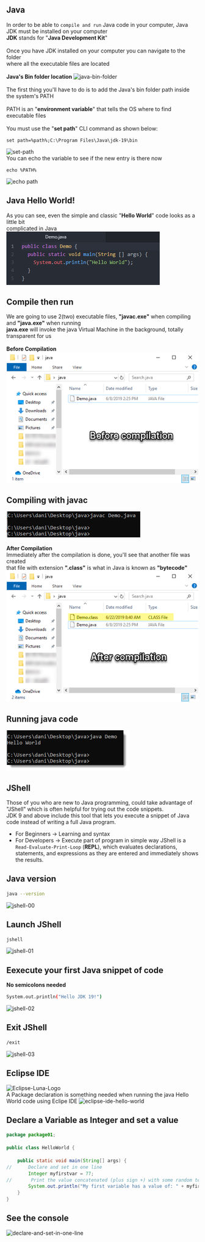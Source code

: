## Java
In order to be able to `compile and run` Java code in your computer, Java JDK must be installed on your computer<br />
**JDK** stands for "<b>Java Development Kit</b>"<br />
<br/>
Once you have JDK installed on your computer you can navigate to the folder<br/>
where all the executable files are located<br/>
<br/>
<b>Java's Bin folder location</b>
![java-bin-folder](https://github.com/danielurra/java/assets/51704179/4f3bdd3e-75f1-45d1-9259-722647880bb3)</br>
<br/>
The first thing you'll have to do is to add the Java's bin folder path inside the system's PATH<br/>
<br/>
PATH is an "<b>environment variable</b>" that tells the OS where to find executable files<br/>
<br/>
You must use the "<b>set path</b>" CLI command as shown below:<br/>
```
set path=%path%;C:\Program Files\Java\jdk-19\bin
```
![set-path](https://github.com/danielurra/java/assets/51704179/d1f00084-d495-4ed8-a6a6-799b2ea30620)<br/>
You can echo the variable to see if the new entry is there now
```
echo %PATH%
```
![echo path](https://github.com/danielurra/java/assets/51704179/2c7e7a29-2d8d-43bc-abe2-35d072ac6b17)
<br/>
## Java Hello World!
As you can see, even the simple and classic "<b>Hello World</b>" code looks as a little bit</br>
complicated in Java</br>
<img src="images/java-hello-world.png" alt="" width=""><br />

## Compile then run
We are going to use 2(two) executable files, <b>"javac.exe"</b> when compiling and <b>"java.exe"</b> when running<br/>
<b>java.exe</b> will invoke the java Virtual Machine in the background, totally transparent for us<br/>
<br/>
<b>Before Compilation</b><br />
<img src="images/compilation-01-before.png" alt="" width=""><br />
## Compiling with javac<br />
<img src="images/compiling_with_javac.png" alt="" width="351px"><br />
<br/>
<b>After Compilation</b><br/>
Immediately after the compilation is done, you'll see that another file was created<br />
that file with extension <b>".class"</b> is what in Java is known as <b>"bytecode"</b><br />
<img src="images/compilation-02-after-v3.png" alt="" width=""><br />
## Running java code<br />
<img src="images/running_with_java.png" alt="" width=""><br />
## JShell
Those of you who are new to Java programming, could take advantage of "JShell" which is often helpful for trying out the code snippets.<br>
JDK 9 and above include this tool that lets you execute a snippet of Java code instead of writing a full Java program.<br>
* For Beginners -> Learning and syntax
* For Developers -> Execute part of program in simple way
JShell is a `Read-Evaluate-Print-Loop` (**REPL**), which evaluates declarations, statements, and expressions as they are entered and immediately shows the 
results.<br>
## Java version
```bash
java --version
```
![jshell-00](https://github.com/danielurra/java/assets/51704179/d18fbe3a-35ac-4088-a9c7-fca64626d53d)
## Launch JShell
```bash
jshell
```
![jshell-01](https://github.com/danielurra/java/assets/51704179/45345190-7348-4e1d-8361-ad5883d8442f)
## Eexecute your first Java snippet of code
**No semicolons needed**</br>
```bash
System.out.println("Hello JDK 19!")
```
![jshell-02](https://github.com/danielurra/java/assets/51704179/39fbe7de-e7a1-46c3-b2bc-63f6941b2d1c)
## Exit JShell
```bash
/exit
```
![jshell-03](https://github.com/danielurra/java/assets/51704179/0370a258-e7b6-4354-9803-76bab3890759)
## Eclipse IDE
![Eclipse-Luna-Logo](https://github.com/danielurra/java/assets/51704179/e4b37f7e-005f-477b-a13f-049895bcc9fe)<br/>
A Package declaration is something needed when running the java Hello World code using Eclipe IDE
![eclipse-ide-hello-world](https://github.com/danielurra/java/assets/51704179/ffc979c5-0060-4ead-80ff-90eb5f0bd7b9)<br/>
## Declare a Variable as Integer and set a value
``` java
package package01;

public class HelloWorld {

	public static void main(String[] args) {
//		Declare and set in one line 
		Integer myfirstvar = 77;
//		 Print the value concatenated (plus sign +) with some random text for better understanding
		System.out.println("My first variable has a value of: " + myfirstvar);
	}
}
```
## See the console

![declare-and-set-in-one-line](https://github.com/danielurra/java/assets/51704179/0cbb9d8b-95d9-4562-85f3-5e9f746004c2)



